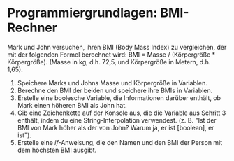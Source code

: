 # Programmiergrundlagen: BMI-Rechner

Mark und John versuchen, ihren BMI (Body Mass Index) zu vergleichen, der mit der folgenden Formel berechnet wird: BMI = Masse / (Körpergröße * Körpergröße). (Masse in kg, d.h. 72,5, und Körpergröße in Metern, d.h. 1,65).

1. Speichere Marks und Johns Masse und Körpergröße in Variablen.
2. Berechne den BMI der beiden und speichere ihre BMIs in Variablen.
3. Erstelle eine boolesche Variable, die Informationen darüber enthält, ob Mark einen höheren BMI als John hat.
4. Gib eine Zeichenkette auf der Konsole aus, die die Variable aus Schritt 3 enthält, indem du eine String-Interpolation verwendest. (z. B. "Ist der BMI von Mark höher als der von John? Warum ja, er ist [boolean], er ist").
5. Erstelle eine *if*-Anweisung, die den Namen und den BMI der Person mit dem höchsten BMI ausgibt.
